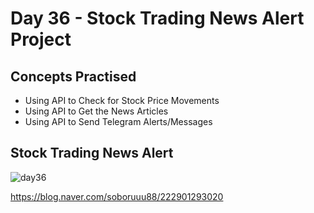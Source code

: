 # Day 36 - Stock Trading News Alert Project
## Concepts Practised
- Using API to Check for Stock Price Movements
- Using API to Get the News Articles
- Using API to Send Telegram Alerts/Messages
## Stock Trading News Alert
![day36](https://user-images.githubusercontent.com/98851253/156605605-16ffa52a-3bbe-4a88-a43c-9694758414a7.gif)

https://blog.naver.com/soboruuu88/222901293020
